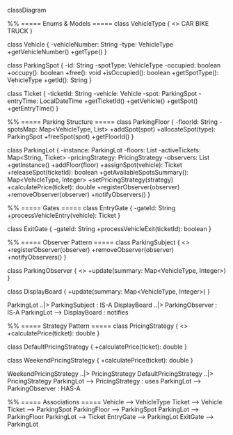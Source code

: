 classDiagram

%% ===== Enums & Models =====
class VehicleType {
<<enum>>
CAR
BIKE
TRUCK
}

class Vehicle {
-vehicleNumber: String
-type: VehicleType
+getVehicleNumber()
+getType()
}

class ParkingSpot {
-id: String
-spotType: VehicleType
-occupied: boolean
+occupy(): boolean
+free(): void
+isOccupied(): boolean
+getSpotType(): VehicleType
+getId(): String
}

class Ticket {
-ticketId: String
-vehicle: Vehicle
-spot: ParkingSpot
-entryTime: LocalDateTime
+getTicketId()
+getVehicle()
+getSpot()
+getEntryTime()
}

%% ===== Parking Structure =====
class ParkingFloor {
-floorId: String
-spotsMap: Map<VehicleType, List<ParkingSpot>>
+addSpot(spot)
+allocateSpot(type): ParkingSpot
+freeSpot(spot)
+getFloorId()
}

class ParkingLot {
-instance: ParkingLot
-floors: List<ParkingFloor>
-activeTickets: Map<String, Ticket>
-pricingStrategy: PricingStrategy
-observers: List<DisplayBoard>
+getInstance()
+addFloor(floor)
+assignSpot(vehicle): Ticket
+releaseSpot(ticketId): boolean
+getAvailableSpotsSummary(): Map<VehicleType, Integer>
+setPricingStrategy(strategy)
+calculatePrice(ticket): double
+registerObserver(observer)
+removeObserver(observer)
+notifyObservers()
}

%% ===== Gates =====
class EntryGate {
-gateId: String
+processVehicleEntry(vehicle): Ticket
}

class ExitGate {
-gateId: String
+processVehicleExit(ticketId): boolean
}

%% ===== Observer Pattern =====
class ParkingSubject {
<<interface>>
+registerObserver(observer)
+removeObserver(observer)
+notifyObservers()
}

class ParkingObserver {
<<interface>>
+update(summary: Map<VehicleType, Integer>)
}

class DisplayBoard {
+update(summary: Map<VehicleType, Integer>)
}

ParkingLot ..|> ParkingSubject : IS-A
DisplayBoard ..|> ParkingObserver : IS-A
ParkingLot --> DisplayBoard : notifies

%% ===== Strategy Pattern =====
class PricingStrategy {
<<interface>>
+calculatePrice(ticket): double
}

class DefaultPricingStrategy {
+calculatePrice(ticket): double
}

class WeekendPricingStrategy {
+calculatePrice(ticket): double
}

WeekendPricingStrategy ..|> PricingStrategy
DefaultPricingStrategy ..|> PricingStrategy
ParkingLot --> PricingStrategy : uses
ParkingLot --> ParkingObserver : HAS-A

%% ===== Associations =====
Vehicle --> VehicleType
Ticket --> Vehicle
Ticket --> ParkingSpot
ParkingFloor --> ParkingSpot
ParkingLot --> ParkingFloor
ParkingLot --> Ticket
EntryGate --> ParkingLot
ExitGate --> ParkingLot
